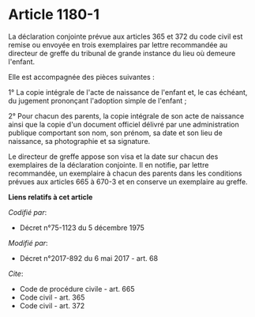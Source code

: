 # Article 1180-1

La déclaration conjointe prévue aux articles 365 et 372 du code civil est remise ou envoyée en trois exemplaires par lettre
recommandée au directeur de greffe du tribunal de grande instance du lieu où demeure l'enfant.

Elle est accompagnée des pièces suivantes :

1° La copie intégrale de l'acte de naissance de l'enfant et, le cas échéant, du jugement prononçant l'adoption simple de
l'enfant ;

2° Pour chacun des parents, la copie intégrale de son acte de naissance ainsi que la copie d'un document officiel délivré par
une administration publique comportant son nom, son prénom, sa date et son lieu de naissance, sa photographie et sa
signature.

Le directeur de greffe appose son visa et la date sur chacun des exemplaires de la déclaration conjointe. Il en notifie, par
lettre recommandée, un exemplaire à chacun des parents dans les conditions prévues aux articles 665 à 670-3 et en conserve un
exemplaire au greffe.

**Liens relatifs à cet article**

_Codifié par_:

  - Décret n°75-1123 du 5 décembre 1975

_Modifié par_:

  - Décret n°2017-892 du 6 mai 2017 - art. 68

_Cite_:

  - Code de procédure civile - art. 665
  - Code civil - art. 365
  - Code civil - art. 372
